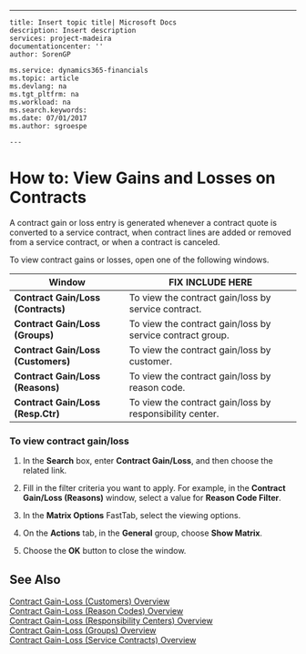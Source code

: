 ---
    title: Insert topic title| Microsoft Docs
    description: Insert description
    services: project-madeira
    documentationcenter: ''
    author: SorenGP

    ms.service: dynamics365-financials
    ms.topic: article
    ms.devlang: na
    ms.tgt_pltfrm: na
    ms.workload: na
    ms.search.keywords:
    ms.date: 07/01/2017
    ms.author: sgroespe

    ---
# How to: View Gains and Losses on Contracts
A contract gain or loss entry is generated whenever a contract quote is converted to a service contract, when contract lines are added or removed from a service contract, or when a contract is canceled.  
  
 To view contract gains or losses, open one of the following windows.  
  
|**Window**|FIX INCLUDE HERE<!--[!INCLUDE[bp_tabledescription](../ApplicationDesign/includes/bp_tabledescription_md.md)] -->|  
|----------------|---------------------------------------|  
|**Contract Gain\/Loss \(Contracts\)**|To view the contract gain\/loss by service contract.|  
|**Contract Gain\/Loss \(Groups\)**|To view the contract gain\/loss by service contract group.|  
|**Contract Gain\/Loss \(Customers\)**|To view the contract gain\/loss by customer.|  
|**Contract Gain\/Loss \(Reasons\)**|To view the contract gain\/loss by reason code.|  
|**Contract Gain\/Loss \(Resp.Ctr\)**|To view the contract gain\/loss by responsibility center.|  
  
### To view contract gain\/loss  
  
1.  In the **Search** box, enter **Contract Gain\/Loss**, and then choose the related link.  
  
2.  Fill in the filter criteria you want to apply. For example, in the **Contract Gain\/Loss \(Reasons\)** window, select a value for **Reason Code Filter**.  
  
3.  In the **Matrix Options** FastTab, select the viewing options.  
  
4.  On the **Actions** tab, in the **General** group, choose **Show Matrix**.  
  
5.  Choose the **OK** button to close the window.  
  
## See Also  
 [Contract Gain\-Loss \(Customers\) Overview](../Service/contract-gain-loss-customers-overview.md)   
 [Contract Gain\-Loss \(Reason Codes\) Overview](../Service/contract-gain-loss-reason-codes-overview.md)   
 [Contract Gain\-Loss \(Responsibility Centers\)  Overview](../Service/contract-gain-loss-responsibility-centers-overview.md)   
 [Contract Gain\-Loss \(Groups\) Overview](../Service/contract-gain-loss-groups-overview.md)   
 [Contract Gain\-Loss \(Service Contracts\) Overview](../Service/contract-gain-loss-service-contracts-overview.md)